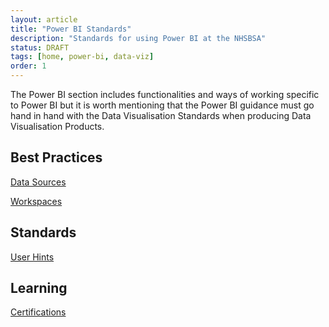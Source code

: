 ```yaml
---
layout: article
title: "Power BI Standards"
description: "Standards for using Power BI at the NHSBSA"
status: DRAFT
tags: [home, power-bi, data-viz]
order: 1
---
```


The Power BI section includes functionalities and ways of working specific to Power BI but it is worth mentioning that the Power BI guidance must go hand in hand with the Data Visualisation Standards when producing Data Visualisation Products.  

## Best Practices  
  
[Data Sources](../power-bi/best-practices/data-sources)  
  
[Workspaces](../power-bi/best-practices/workspaces)  
  
## Standards  
  
[User Hints](../power-bi/standards/user-hints)  
  
## Learning  
  
[Certifications](../power-bi/learning/certifications/certifications)